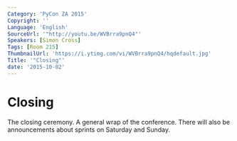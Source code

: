 ```yaml
---
Category: 'PyCon ZA 2015'
Copyright: ''
Language: 'English'
SourceUrl: '"http://youtu.be/WVBrra9pnQ4"'
Speakers: [Simon Cross]
Tags: [Room 215]
ThumbnailUrl: 'https://i.ytimg.com/vi/WVBrra9pnQ4/hqdefault.jpg'
Title: '"Closing"'
date: '2015-10-02'
---
```

Closing
=======

The closing ceremony. A general wrap of the conference. There will also be announcements about sprints on Saturday and Sunday.